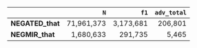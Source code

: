 |                  |        `N` |      `f1` |   `adv_total` |
|:-----------------|-----------:|----------:|--------------:|
| **NEGATED_that** | 71,961,373 | 3,173,681 |       206,801 |
| **NEGMIR_that**  |  1,680,633 |   291,735 |         5,465 |